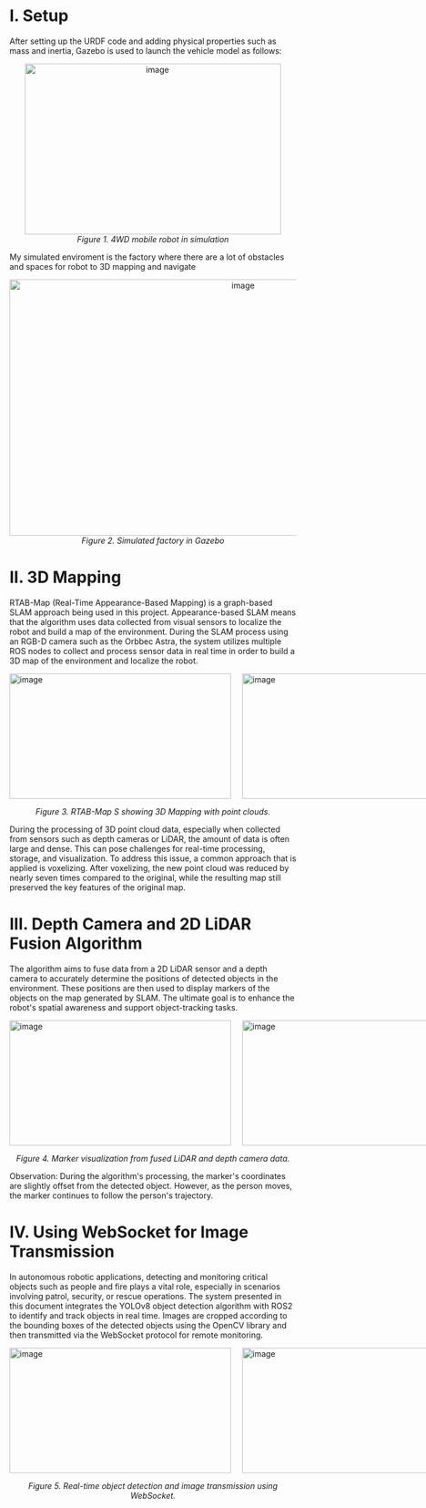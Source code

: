 # I. Setup
After setting up the URDF code and adding physical properties such as mass and inertia,  Gazebo is used to launch the vehicle model as follows:
<p align="center">
  <img src="https://github.com/user-attachments/assets/439273b4-7d11-4c4f-b4f8-a831c5aeb4df" width="450" height="300" alt="image" />
  <br />
  <em> Figure 1. 4WD mobile robot in simulation</em>
</p>
My simulated enviroment is the factory where there are a lot of obstacles and spaces for robot to 3D mapping and navigate 
<p align="center">
  <img src="https://github.com/user-attachments/assets/fdcd94ea-6cf3-4d26-808e-d76d2968b5da" width="805" height="450" alt="image" />
  <br />
  <em> Figure 2. Simulated factory in Gazebo </em>
</p>

# II. 3D Mapping
RTAB-Map (Real-Time Appearance-Based Mapping) is a graph-based SLAM approach being used in this project. Appearance-based SLAM means that the algorithm uses data collected from visual sensors to localize the robot and build a map of the environment. During the SLAM process using an RGB-D camera such as the Orbbec Astra, the system utilizes multiple ROS nodes to collect and process sensor data in real time in order to build a 3D map of the environment and localize the robot.

<div style="display: flex; justify-content: center; gap: 20px; margin: auto; width: fit-content;">
  <img src="https://github.com/user-attachments/assets/7d9a7789-15b1-4a67-be19-04d02838551a" width="389" height="220" alt="image" />
  <img src="https://github.com/user-attachments/assets/712a502c-0936-4876-81e7-2255b4a0fbd8" width="389" height="220" alt="image" />
</div>
<p align="center"><em>Figure 3. RTAB-Map S showing 3D Mapping with point clouds.</em></p>
During the processing of 3D point cloud data, especially when collected from sensors such as depth cameras or LiDAR, the amount of data is often large and dense. This can pose challenges for real-time processing, storage, and visualization. To address this issue, a common approach that is applied is voxelizing. After voxelizing, the new point cloud was reduced by nearly seven times compared to the original, while the resulting map still preserved the key features of the original map.

# III. Depth Camera and 2D LiDAR Fusion Algorithm
The algorithm aims to fuse data from a 2D LiDAR sensor and a depth camera to accurately determine the positions of detected objects in the environment. These positions are then used to display markers of the objects on the map generated by SLAM. The ultimate goal is to enhance the robot's spatial awareness and support object-tracking tasks.
<div style="display: flex; justify-content: center; gap: 20px; margin: auto; width: fit-content;">
  <img src="https://github.com/user-attachments/assets/74ec4f56-8845-4b77-87f4-b95cc16ba154" width="389" height="220" alt="image" />
  <img src="https://github.com/user-attachments/assets/9a6b48f9-a18c-4bc0-8a74-1d19d1b73185" width="389" height="220" alt="image" />
</div>
<p align="center"><em>Figure 4. Marker visualization from fused LiDAR and depth camera data.</em></p>
Observation: During the algorithm's processing, the marker's coordinates are slightly offset from the detected object. However, as the person moves, the marker continues to follow the person's trajectory. 

# IV. Using WebSocket for Image Transmission
In autonomous robotic applications, detecting and monitoring critical objects such as people and fire plays a vital role, especially in scenarios involving patrol, security, or rescue operations. The system presented in this document integrates the YOLOv8 object detection algorithm with ROS2 to identify and track objects in real time. Images are cropped according to the bounding boxes of the detected objects using the OpenCV library and then transmitted via the WebSocket protocol for remote monitoring.
<div style="display: flex; justify-content: center; gap: 20px; margin: auto; width: fit-content;">
  <img src="https://github.com/user-attachments/assets/c7368a67-8206-4e71-8266-a644caad8b04" width="389" height="220" alt="image" />
  <img src="https://github.com/user-attachments/assets/983b504a-036d-4492-b786-d66c144ae932" width="389" height="220" alt="image" />
</div>
<p align="center"><em>Figure 5. Real-time object detection and image transmission using WebSocket.</em></p>


